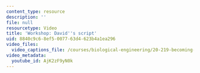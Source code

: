 ```yaml
---
content_type: resource
description: ''
file: null
resourcetype: Video
title: 'Workshop: David''s script'
uid: 8840c9c6-8ef5-0077-63d4-623b4a1ea296
video_files:
  video_captions_file: /courses/biological-engineering/20-219-becoming-the-next-bill-nye-writing-and-hosting-the-educational-show-january-iap-2015/day-3-storytellers-toolkit-pt.-1/copy4_of_day-3-part-1/AjK2zF9yN0k.vtt
video_metadata:
  youtube_id: AjK2zF9yN0k
---
```

